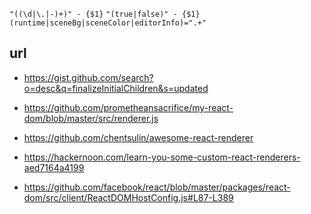 `"((\d|\.|-)+)" - {$1}`
`"(true|false)" - {$1}`
`(runtime|sceneBg|sceneColor|editorInfo)=".+"`

## url

-   https://gist.github.com/search?o=desc&q=finalizeInitialChildren&s=updated

-   https://github.com/prometheansacrifice/my-react-dom/blob/master/src/renderer.js

-   https://github.com/chentsulin/awesome-react-renderer
-   https://hackernoon.com/learn-you-some-custom-react-renderers-aed7164a4199

-   https://github.com/facebook/react/blob/master/packages/react-dom/src/client/ReactDOMHostConfig.js#L87-L389
